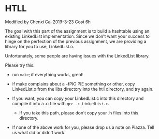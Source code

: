 # HTLL
Modified by Chenxi Cai 2019-3-23 Cost 6h

The goal with this part of the assignment is to build a hashtable using an existing LinkedList implementation. 
Since we don't want your success to hinge on the perfection of the previous assignment, we are providing a library 
for you to use, LinkedList.o. 

Unfortunately, some people are having issues with the LinkedList library. 

Please try this: 

* run ```make```; if everything works, great!
* If make complains about a -fPIC PIE something or other, copy LinkedList.o from the libs directory into the htll 
directory, and try again. 
* If you want, you can copy your LinkedList.c into this directory and compile it into a .o file with ```gcc -c LinkedList.c```.
  - If you take this path, please don't copy your .h files into this directory. 
  
* If none of the above work for you, please drop us a note on Piazza. Tell us what did or didn't work. 

